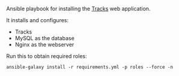 Ansible playbook for installing the [Tracks](http://www.getontracks.org) web application.

It installs and configures:

* Tracks
* MySQL as the database
* Nginx as the webserver

Run this to obtain required roles:

    ansible-galaxy install -r requirements.yml -p roles --force -n
 

